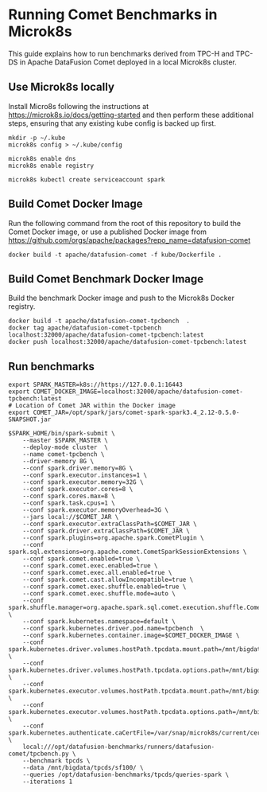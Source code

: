 <!--
Licensed to the Apache Software Foundation (ASF) under one
or more contributor license agreements.  See the NOTICE file
distributed with this work for additional information
regarding copyright ownership.  The ASF licenses this file
to you under the Apache License, Version 2.0 (the
"License"); you may not use this file except in compliance
with the License.  You may obtain a copy of the License at

  http://www.apache.org/licenses/LICENSE-2.0

Unless required by applicable law or agreed to in writing,
software distributed under the License is distributed on an
"AS IS" BASIS, WITHOUT WARRANTIES OR CONDITIONS OF ANY
KIND, either express or implied.  See the License for the
specific language governing permissions and limitations
under the License.
-->

# Running Comet Benchmarks in Microk8s

This guide explains how to run benchmarks derived from TPC-H and TPC-DS in Apache DataFusion Comet deployed in a
local Microk8s cluster.

## Use Microk8s locally

Install Micro8s following the instructions at https://microk8s.io/docs/getting-started and then perform these
additional steps, ensuring that any existing kube config is backed up first.

```shell
mkdir -p ~/.kube
microk8s config > ~/.kube/config

microk8s enable dns
microk8s enable registry

microk8s kubectl create serviceaccount spark
```

## Build Comet Docker Image

Run the following command from the root of this repository to build the Comet Docker image, or use a published
Docker image from https://github.com/orgs/apache/packages?repo_name=datafusion-comet

```shell
docker build -t apache/datafusion-comet -f kube/Dockerfile .
```

## Build Comet Benchmark Docker Image

Build the benchmark Docker image and push to the Microk8s Docker registry.

```shell
docker build -t apache/datafusion-comet-tpcbench  .
docker tag apache/datafusion-comet-tpcbench localhost:32000/apache/datafusion-comet-tpcbench:latest
docker push localhost:32000/apache/datafusion-comet-tpcbench:latest
```

## Run benchmarks

```shell
export SPARK_MASTER=k8s://https://127.0.0.1:16443
export COMET_DOCKER_IMAGE=localhost:32000/apache/datafusion-comet-tpcbench:latest
# Location of Comet JAR within the Docker image
export COMET_JAR=/opt/spark/jars/comet-spark-spark3.4_2.12-0.5.0-SNAPSHOT.jar

$SPARK_HOME/bin/spark-submit \
    --master $SPARK_MASTER \
    --deploy-mode cluster  \
    --name comet-tpcbench \
    --driver-memory 8G \
    --conf spark.driver.memory=8G \
    --conf spark.executor.instances=1 \
    --conf spark.executor.memory=32G \
    --conf spark.executor.cores=8 \
    --conf spark.cores.max=8 \
    --conf spark.task.cpus=1 \
    --conf spark.executor.memoryOverhead=3G \
    --jars local://$COMET_JAR \
    --conf spark.executor.extraClassPath=$COMET_JAR \
    --conf spark.driver.extraClassPath=$COMET_JAR \
    --conf spark.plugins=org.apache.spark.CometPlugin \
    --conf spark.sql.extensions=org.apache.comet.CometSparkSessionExtensions \
    --conf spark.comet.enabled=true \
    --conf spark.comet.exec.enabled=true \
    --conf spark.comet.exec.all.enabled=true \
    --conf spark.comet.cast.allowIncompatible=true \
    --conf spark.comet.exec.shuffle.enabled=true \
    --conf spark.comet.exec.shuffle.mode=auto \
    --conf spark.shuffle.manager=org.apache.spark.sql.comet.execution.shuffle.CometShuffleManager \
    --conf spark.kubernetes.namespace=default \
    --conf spark.kubernetes.driver.pod.name=tpcbench  \
    --conf spark.kubernetes.container.image=$COMET_DOCKER_IMAGE \
    --conf spark.kubernetes.driver.volumes.hostPath.tpcdata.mount.path=/mnt/bigdata/tpcds/sf100/ \
    --conf spark.kubernetes.driver.volumes.hostPath.tpcdata.options.path=/mnt/bigdata/tpcds/sf100/ \
    --conf spark.kubernetes.executor.volumes.hostPath.tpcdata.mount.path=/mnt/bigdata/tpcds/sf100/ \
    --conf spark.kubernetes.executor.volumes.hostPath.tpcdata.options.path=/mnt/bigdata/tpcds/sf100/ \
    --conf spark.kubernetes.authenticate.caCertFile=/var/snap/microk8s/current/certs/ca.crt \
    local:///opt/datafusion-benchmarks/runners/datafusion-comet/tpcbench.py \
    --benchmark tpcds \
    --data /mnt/bigdata/tpcds/sf100/ \
    --queries /opt/datafusion-benchmarks/tpcds/queries-spark \
    --iterations 1
```

